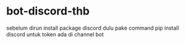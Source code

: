 # bot-discord-thb
sebelum dirun install package discord dulu pake command pip install discord
untuk token ada di channel bot
